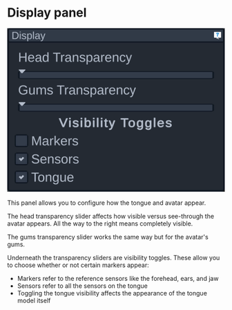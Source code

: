 # Display panel

![Display Panel](../resources/displaypanel.png)

This panel allows you to configure how the tongue and avatar appear.

The head transparency slider affects how visible versus see-through the avatar appears. All the way to the right means completely visible.

The gums transparency slider works the same way but for the avatar's gums.

Underneath the transparency sliders are visibility toggles. These allow you to choose whether or not certain markers appear:

- Markers refer to the reference sensors like the forehead, ears, and jaw
- Sensors refer to all the sensors on the tongue
- Toggling the tongue visibility affects the appearance of the tongue model itself
